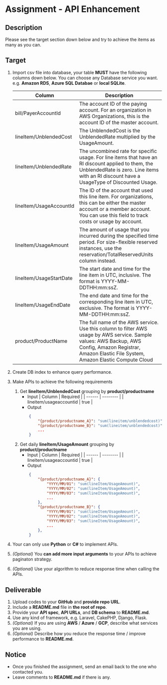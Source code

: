 # Assignment - API Enhancement

## Description

Please see the target section down below and try to achieve the items as many as you can.

## Target

1. Import csv file into database, your table __MUST__ have the following columns down below. You can choose any Database service you want. e.g. __Amazon RDS__, __Azure SQL Databae__ or __local SQLite__.

      | Column | Description |
      | -- | -- |
      | bill/PayerAccountId | The account ID of the paying account. For an organization in AWS Organizations, this is the account ID of the master account. |
      |lineItem/UnblendedCost | The UnblendedCost is the UnblendedRate multiplied by the UsageAmount. |
      | lineItem/UnblendedRate | The uncombined rate for specific usage. For line items that have an RI discount applied to them, the UnblendedRate is zero. Line items with an RI discount have a UsageType of Discounted Usage. |
      | lineItem/UsageAccountId |The ID of the account that used this line item. For organizations, this can be either the master account or a member account. You can use this field to track costs or usage by account. |
      | lineItem/UsageAmount | The amount of usage that you incurred during the specified time period. For size-flexible reserved instances, use the reservation/TotalReservedUnits column instead. |
      | lineItem/UsageStartDate |  The start date and time for the line item in UTC, inclusive. The format is YYYY-MM-DDTHH:mm:ssZ. |
      | lineItem/UsageEndDate | The end date and time for the corresponding line item in UTC, exclusive. The format is YYYY-MM-DDTHH:mm:ssZ. |
      | product/ProductName | The full name of the AWS service. Use this column to filter AWS usage by AWS service. Sample values: AWS Backup, AWS Config, Amazon Registrar, Amazon Elastic File System, Amazon Elastic Compute Cloud |
      
2. Create DB index to enhance query performance.
3. Make APIs to achieve the following requirements
    1. Get __lineItem/UnblendedCost__ grouping by __product/productname__
        - Input
          | Column | Required |
          | ------ | -------- |
          | lineitem/usageaccountid | true |
        - Output 
        ```JSON
            {
                "{product/productname_A}": "sum(lineitem/unblendedcost)",
                "{product/productname_B}": "sum(lineitem/unblendedcost)",
                ...
            }
        ```
    1. Get daily __lineItem/UsageAmount__ grouping by __product/productname__
        - Input
          | Column | Required |
          | ------ | -------- |
          | lineitem/usageaccountid | true |
        - Output
        ```JSON
            {
                "{product/productname_A}": {
                    "YYYY/MM/01": "sum(lineItem/UsageAmount)",
                    "YYYY/MM/02": "sum(lineItem/UsageAmount)",
                    "YYYY/MM/03": "sum(lineItem/UsageAmount)",
                    ...
                },
                "{product/productname_B}": {
                    "YYYY/MM/01": "sum(lineItem/UsageAmount)",
                    "YYYY/MM/02": "sum(lineItem/UsageAmount)",
                    "YYYY/MM/03": "sum(lineItem/UsageAmount)",
                    ...
                },
            }
        ```
4. Your can only use __Python__ or __C#__ to implement APIs.
5. *(Optional)* You __can add more input arguments__ to your APIs to achieve paginaton strategy.
6. *(Optional)* Use your algorithm to reduce response time when calling the APIs.

## Deliverable

1. Upload codes to your __GitHub__ and __provide repo URL__.
2. Include a __README.md__ file in __the root of repo__.
3. Provide your __API spec__, __API URLs__, and __DB schema__ to __README.md__.
4. Use any kind of framework, e.g. Laravel, CakePHP, Django, Flask.
5. *(Optional)* If you are using __AWS__ / __Azure__ / __GCP__, describe what services you are using. 
6. *(Optional)* Describe how you reduce the response time / improve performance to __README.md__.

## Notice

* Once you finished the assignment, send an email back to the one who contacted you.
* Leave comments to __README.md__ if there is any.
